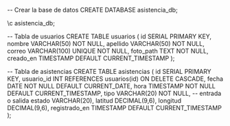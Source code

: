 -- Crear la base de datos
CREATE DATABASE asistencia_db;

\c asistencia_db;

-- Tabla de usuarios
CREATE TABLE usuarios (
    id SERIAL PRIMARY KEY,
    nombre VARCHAR(50) NOT NULL,
    apellido VARCHAR(50) NOT NULL,
    correo VARCHAR(100) UNIQUE NOT NULL,
    foto_path TEXT NOT NULL,
    creado_en TIMESTAMP DEFAULT CURRENT_TIMESTAMP
);

-- Tabla de asistencias
CREATE TABLE asistencias (
    id SERIAL PRIMARY KEY,
    usuario_id INT REFERENCES usuarios(id) ON DELETE CASCADE,
    fecha DATE NOT NULL DEFAULT CURRENT_DATE,
    hora TIMESTAMP NOT NULL DEFAULT CURRENT_TIMESTAMP,
    tipo VARCHAR(20) NOT NULL, -- entrada o salida
    estado VARCHAR(20),
    latitud DECIMAL(9,6),
    longitud DECIMAL(9,6),
    registrado_en TIMESTAMP DEFAULT CURRENT_TIMESTAMP
);

